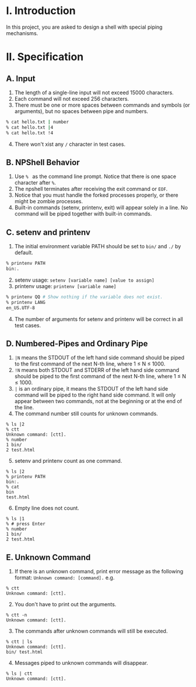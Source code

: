 # I. Introduction
In this project, you are asked to design a shell with special piping
mechanisms.
# II. Specification
## A. Input
1. The length of a single-line input will not exceed 15000 characters.
2. Each command will not exceed 256 characters.
3. There must be one or more spaces between commands and symbols (or arguments), but no spaces between pipe and numbers.
```sh
% cat hello.txt | number
% cat hello.txt |4
% cat hello.txt !4
```
4. There won't xist any `/` character in test cases.

## B. NPShell Behavior
1. Use `% ` as the command line prompt. Notice that there is one space
character after `%`.
2. The npshell terminates after receiving the exit command or `EOF`.
3. Notice that you must handle the forked processes properly, or there might be zombie processes.
4. Built-in commands (setenv, printenv, exit) will appear solely in a line. No
command will be piped together with built-in commands.

## C. setenv and printenv
1. The initial environment variable PATH should be set to `bin/` and `./` by default.
```sh
% printenv PATH
bin:.
```
2. setenv usage: `setenv [variable name] [value to assign]`
3. printenv usage: `printenv [variable name]`
```sh
% printenv QQ # Show nothing if the variable does not exist.
% printenv LANG
en_US.UTF-8
```
4. The number of arguments for setenv and printenv will be correct in all test cases.

## D. Numbered-Pipes and Ordinary Pipe
1. `|N` means the STDOUT of the left hand side command should be piped to the first command of the next N-th line, where 1 ≤ N ≤ 1000.
2. `!N` means both STDOUT and STDERR of the left hand side command
should be piped to the first command of the next N-th line, where 1 ≤ N ≤ 1000.
3. `|` is an ordinary pipe, it means the STDOUT of the left hand side command
will be piped to the right hand side command. It will only appear between
two commands, not at the beginning or at the end of the line.
4. The command number still counts for unknown commands.
```
% ls |2
% ctt
Unknown command: [ctt].
% number
1 bin/
2 test.html
```
5. setenv and printenv count as one command.
```
% ls |2
% printenv PATH
bin:.
% cat
bin
test.html
```
6. Empty line does not count.
```
% ls |1
% # press Enter
% number
1 bin/
2 test.html
```

## E. Unknown Command
1. If there is an unknown command, print error message as the following format: `Unknown command: [command].` e.g.
```
% ctt
Unknown command: [ctt].
```
2. You don't have to print out the arguments.
```
% ctt -n
Unknown command: [ctt].
```
3. The commands after unknown commands will still be executed.
```
% ctt | ls
Unknown command: [ctt].
bin/ test.html
```
4. Messages piped to unknown commands will disappear.
```
% ls | ctt
Unknown command: [ctt].
```

